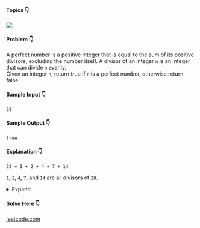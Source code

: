 #### Topics :point_down:
![](https://img.shields.io/badge/-math-wheat)

#### Problem :point_down:
A perfect number is a positive integer that is equal to the sum of its positive divisors, excluding the number itself. A divisor of an integer `n` is an integer that can divide `n` evenly.  
Given an integer `n`, return true if `n` is a perfect number, otherwise return false.
#### Sample Input :point_down:
```
28
```
#### Sample Output :point_down:
```
true
```
#### Explanation :point_down:
```
28 = 1 + 2 + 4 + 7 + 14
```
`1`, `2`, `4`, `7`, and `14` are all divisors of `28`.
<details>
<summary>Expand</summary>

#### Python :point_down:
```py
def solve(n):
    if (n == 1):
        return False

    d = [1]
    for i in range(2, int(sqrt(n)) + 1):
        if (n % i == 0):
            d.append(i)
            d.append(n//i)

    return sum(d) == n
```  
#### Time Complexity :point_down:
```
O(sqrt(n))
```
#### Space Complexity :point_down:
```
O(sqrt(n))
```
</details>

#### Solve Here :point_down:
[leetcode.com](https://leetcode.com/problems/perfect-number/)
